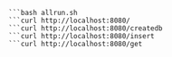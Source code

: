 ```npm install
```bash allrun.sh
```curl http://localhost:8080/
```curl http://localhost:8080/createdb
```curl http://localhost:8080/insert
```curl http://localhost:8080/get
